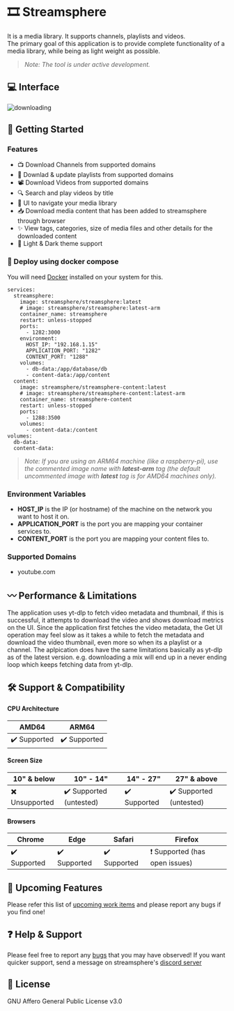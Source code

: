 # :film_strip: Streamsphere

It is a media library. It supports channels, playlists and videos. <br />
The primary goal of this application is to provide complete functionality of a media library, while being as light weight as possible.
> *Note: The tool is under active development.*

## :computer: Interface
![downloading](https://github.com/user-attachments/assets/8c9654aa-6231-4bde-b144-c79d9b233592)

## :rocket: Getting Started

### Features
- 📺 Download Channels from supported domains
- 📼 Downlad & update playlists from supported domains
- 📽️ Download Videos from supported domains
- 🔍 Search and play videos by title
- 👾 UI to navigate your media library
- 📥 Download media content that has been added to streamsphere through browser
- ✨ View tags, categories, size of media files and other details for the downloaded content
- 🎴 Light & Dark theme support

### :whale: Deploy using docker compose 
You will need [Docker](https://docs.docker.com/get-docker/) installed on your system for this.

```
services:
  streamsphere:
    image: streamsphere/streamsphere:latest
    # image: streamsphere/streamsphere:latest-arm
    container_name: streamsphere
    restart: unless-stopped
    ports:
      - 1282:3000
    environment:
      HOST_IP: "192.168.1.15"
      APPLICATION_PORT: "1282"
      CONTENT_PORT: "1288"
    volumes:
      - db-data:/app/database/db
      - content-data:/app/content
  content:
    image: streamsphere/streamsphere-content:latest
    # image: streamsphere/streamsphere-content:latest-arm
    container_name: streamsphere-content
    restart: unless-stopped
    ports:
      - 1288:3500
    volumes:
      - content-data:/content
volumes:
  db-data:
  content-data:
```
> *Note: If you are using an ARM64 machine (like a raspberry-pi), use the commented image name with **latest-arm** tag (the default uncommented image with **latest** tag is for AMD64 machines only).*

### Environment Variables

- **HOST_IP** is the IP (or hostname) of the machine on the network you want to host it on.
- **APPLICATION_PORT** is the port you are mapping your container services to.
- **CONTENT_PORT** is the port you are mapping your content files to.

### Supported Domains
-  youtube.com

## 〰️ Performance & Limitations
The application uses yt-dlp to fetch video metadata and thumbnail, if this is successful, it attempts to download the video and shows download metrics on the UI. Since the application first fetches the video metadata, the Get UI operation may feel slow as it takes a while to fetch the metadata and download the video thumbnail, even more so when its a playlist or a channel. The aplpication does have the same limitations basically as yt-dlp as of the latest version. e.g. downloading a mix will end up in a never ending loop which keeps fetching data from yt-dlp.

## :hammer_and_wrench: Support & Compatibility

#### CPU Architecture
| AMD64 | ARM64 |
| ------------- | ------------- |
| ✔️ Supported | ✔️ Supported |

#### Screen Size
| 10" & below | 10" - 14" | 14" - 27" | 27" & above |
| ------------- | ------------- | ------------- | ------------- |
| ✖️ Unsupported | ✔️ Supported (untested) | ✔️ Supported | ✔️ Supported (untested) |

#### Browsers
| Chrome | Edge | Safari | Firefox |
| ------------- | ------------- | ------------- | ------------- |
|  ✔️ Supported | ✔️ Supported | ✔️ Supported | ❗ Supported (has open issues) |

## 🌟 Upcoming Features
Please refer this list of [upcoming work items](https://github.com/users/rs-anantmishra/projects/5) and please report any bugs if you find one!

## ❓ Help & Support
Please feel free to report any [bugs](https://github.com/users/rs-anantmishra/projects/5) that you may have observed!
If you want quicker support, send a message on streamsphere's [discord server](https://discord.com/channels/1310204495476690986/1310204600166649877)

## 📝 License
GNU Affero General Public License v3.0
